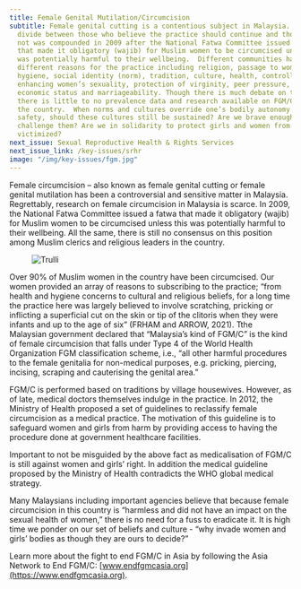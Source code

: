 ```yaml
---
title: Female Genital Mutilation/Circumcision
subtitle: Female genital cutting is a contentious subject in Malaysia. This
  divide between those who believe the practice should continue and those who do
  not was compounded in 2009 after the National Fatwa Committee issued a fatwa
  that made it obligatory (wajib) for Muslim women to be circumcised unless this
  was potentially harmful to their wellbeing.  Different communities have cited
  different reasons for the practice including religion, passage to womanhood,
  hygiene, social identity (norm), tradition, culture, health, controlling or
  enhancing women’s sexuality, protection of virginity, peer pressure, socio
  economic status and marriageability. Though there is much debate on the issue,
  there is little to no prevalence data and research available on FGM/C within
  the country.  When norms and cultures override one’s bodily autonomy and
  safety, should these cultures still be sustained? Are we brave enough to
  challenge them? Are we in solidarity to protect girls and women from being
  victimized?
next_issue: Sexual Reproductive Health & Rights Services
next_issue_link: /key-issues/srhr
image: "/img/key-issues/fgm.jpg"
---
```

Female circumcision – also known as female genital cutting or female genital mutilation has been a controversial and sensitive matter in Malaysia. Regrettably, research on female circumcision in Malaysia is scarce.  In 2009, the National Fatwa Committee issued a fatwa that made it obligatory (wajib) for Muslim women to be circumcised unless this was potentially harmful to their wellbeing. All the same, there is still no consensus on this position  among Muslim clerics and religious leaders in the country.

<figure class='md:w-1/2 md:float-right md:px-8'>
<img src="/img/key-issues/fmg.jpg" alt="Trulli" class='rounded-md shadow-lg'>
<figcaption align = "center"><b></b></figcaption>
</figure>

Over 90% of Muslim women in the country have been circumcised. Our women provided an array of reasons to subscribing to the practice; “from health and hygiene concerns to cultural and religious beliefs, for a long time the practice here was largely believed to involve scratching, pricking or inflicting a superficial cut on the skin or tip of the clitoris when they were infants and up to the age of six” (FRHAM and ARROW, 2021). 
Tthe Malaysian government declared that “Malaysia’s kind of FGM/C” is the kind of female circumcision that falls under Type 4 of the World Health Organization FGM classification scheme, i.e., “all other harmful procedures to the female genitalia for non-medical purposes, e.g. pricking, piercing, incising, scraping and cauterising the genital area.” 

FGM/C is performed based on traditions by village housewives. However, as of late, medical doctors themselves indulge in the practice. In 2012, the Ministry of Health proposed a set of guidelines to reclassify female circumcision as a medical practice. The motivation of this guideline is to safeguard women and girls from harm by providing access to having the procedure done at government healthcare facilities. 

Important to not be misguided by the above fact as medicalisation of FGM/C is still against women and girls’ right. In addition the medical guideline proposed by the Ministry of Health contradicts the WHO global medical strategy. 

Many Malaysians including important agencies believe that because female circumcision in this country is “harmless and did not have an impact on the sexual health of women,” there is no need for a fuss to eradicate it. It is high time we ponder on our set of beliefs and culture - “why invade women and girls’ bodies as though they are ours to decide?”

Learn more about the fight to end FGM/C in Asia by following the Asia Network to End FGM/C: [www.endfgmcasia.org](https://www.endfgmcasia.org). 

